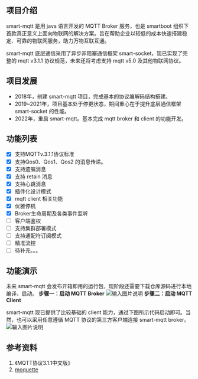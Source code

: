 ## 项目介绍
smart-mqtt 是用 java 语言开发的 MQTT Broker 服务，也是 smartboot 组织下首款真正意义上面向物联网的解决方案。旨在帮助企业以较低的成本快速搭建稳定、可靠的物联网服务，助力万物互联互通。

smart-mqtt 底层通信采用了异步非阻塞通信框架 smart-socket，现已实现了完整的 mqtt v3.1.1 协议规范，未来还将考虑支持 mqtt v5.0 及其他物联网协议。

## 项目发展
- 2018年，创建 smart-mqtt 项目，完成基本的协议编解码结构搭建。
- 2019~2021年，项目基本处于停更状态，期间重心在于提升底层通信框架 smart-socket 的性能。
- 2022年，重启 smart-mqtt。基本完成 mqtt  broker 和 client 的功能开发。

## 功能列表
- [X] 支持MQTTv.3.1.1协议标准
- [X] 支持Qos0、Qos1、Qos2 的消息传递。
- [X] 支持遗嘱消息
- [X] 支持 retain 消息
- [X] 支持心跳消息
- [X] 插件化设计模式
- [X] mqtt client 相关功能
- [X] 优雅停机
- [X] Broker生命周期及各类事件监听
- [ ] 客户端鉴权
- [ ] 支持集群部署模式
- [ ] 支持通配符订阅模式
- [ ] 精准流控
- [ ] 待补充。。。

## 功能演示
未来 smart-mqtt 会发布开箱即用的运行包，现阶段还需要下载仓库源码进行本地编译、启动。
 **步骤一：启动 MQTT Broker** 
![输入图片说明](https://oscimg.oschina.net/oscnet/up-bb309a3e1b46b16697816a7df847eb39fe8.png)
 **步骤二：启动 MQTT Client** 

smart-mqtt 现已提供了比较基础的 client 能力，通过下图所示代码启动即可。当然，也可以采用任意遵循 MQTT 协议的第三方客户端连接 smart-mqtt broker。
![输入图片说明](https://oscimg.oschina.net/oscnet/up-60bda413ba7bcdff6a7d2332f39cdaf5321.png)

## 参考资料
1. 《MQTT协议3.1.1中文版》
2. [moquette](https://github.com/moquette-io/moquette)
